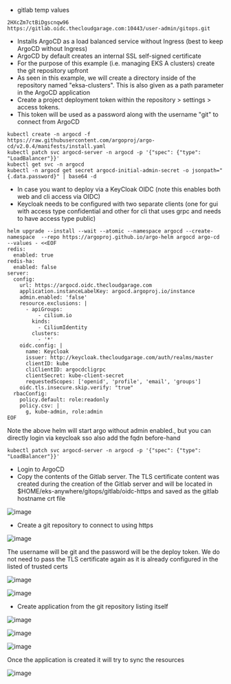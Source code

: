 * gitlab temp values
```
2HXcZm7ctBiDgscnqw96
https://gitlab.oidc.thecloudgarage.com:10443/user-admin/gitops.git
```

* Installs ArgoCD as a load balanced service without Ingress (best to keep ArgoCD without Ingress)
* ArgoCD by default creates an internal SSL self-signed certificate
* For the purpose of this example (i.e. managing EKS A clusters) create the git repository upfront
* As seen in this example, we will create a directory inside of the repository named "eksa-clusters". This is also given as a path parameter in the ArgoCD application
* Create a project deployment token within the repository > settings > access tokens. 
* This token will be used as a password along with the username "git" to connect from ArgoCD

```
kubectl create -n argocd -f https://raw.githubusercontent.com/argoproj/argo-cd/v2.0.4/manifests/install.yaml
kubectl patch svc argocd-server -n argocd -p '{"spec": {"type": "LoadBalancer"}}'
kubectl get svc -n argocd
kubectl -n argocd get secret argocd-initial-admin-secret -o jsonpath="{.data.password}" | base64 -d
```
* In case you want to deploy via a KeyCloak OIDC (note this enables both web and cli access via OIDC)
* Keycloak needs to be configured with two separate clients (one for gui with access type confidential and other for cli that uses grpc and needs to have access type public)
```
helm upgrade --install --wait --atomic --namespace argocd --create-namespace  --repo https://argoproj.github.io/argo-helm argocd argo-cd --values - <<EOF
redis:
  enabled: true
redis-ha:
  enabled: false
server:
  config:
    url: https://argocd.oidc.thecloudgarage.com
    application.instanceLabelKey: argocd.argoproj.io/instance
    admin.enabled: 'false'
    resource.exclusions: |
      - apiGroups:
          - cilium.io
        kinds:
          - CiliumIdentity
        clusters:
          - '*'
    oidc.config: |
      name: Keycloak
      issuer: http://keycloak.thecloudgarage.com/auth/realms/master
      clientID: kube
      cliClientID: argocdcligrpc
      clientSecret: kube-client-secret
      requestedScopes: ['openid', 'profile', 'email', 'groups']
    oidc.tls.insecure.skip.verify: "true"
  rbacConfig:
    policy.default: role:readonly
    policy.csv: |
      g, kube-admin, role:admin
EOF
```
Note the above helm will start argo without admin enabled., but you can directly login via keycloak sso
also add the fqdn before-hand
```
kubectl patch svc argocd-server -n argocd -p '{"spec": {"type": "LoadBalancer"}}'
```

* Login to ArgoCD
* Copy the contents of the Gitlab server. The TLS certificate content was created during the creation of the Gitlab server and will be located in $HOME/eks-anywhere/gitops/gitlab/oidc-https and saved as the gitlab hostname crt file

![image](https://user-images.githubusercontent.com/39495790/178545230-edb25578-4099-4e76-bd1f-dc718fefa026.png)


* Create a git repository to connect to using https


![image](https://user-images.githubusercontent.com/39495790/178546138-5b075f35-1c6c-4e57-aa10-2be676de77a7.png)


The username will be git and the password will be the deploy token. We do not need to pass the TLS certificate again as it is already configured in the listed of trusted certs


![image](https://user-images.githubusercontent.com/39495790/178546394-3cc476a7-3604-4f8b-9899-4815957be635.png)

![image](https://user-images.githubusercontent.com/39495790/178546616-40f4a72e-f2da-4116-944e-cfa7083d0cbb.png)

* Create application from the git repository listing itself

![image](https://user-images.githubusercontent.com/39495790/178548291-a133ee9a-872c-45e3-85f2-f75e4979c7d3.png)

![image](https://user-images.githubusercontent.com/39495790/178548483-709a115f-558e-4541-bfd9-33cfae83d8b6.png)

![image](https://user-images.githubusercontent.com/39495790/178548621-b604617d-3d97-41f3-b5ac-328030da4a74.png)

Once the application is created it will try to sync the resources

![image](https://user-images.githubusercontent.com/39495790/178548996-c55d48d9-1b57-4358-90e2-47b8fbc23d97.png)

